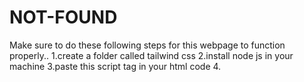 # NOT-FOUND
Make sure to do these following steps for this webpage to function properly..
1.create a folder called tailwind css
2.install node js in your machine
3.paste this script tag in your html code
4. <script src="https://cdn.tailwindcss.com"></script>
